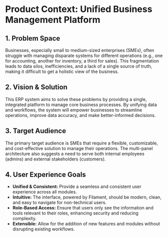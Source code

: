# Product Context: Unified Business Management Platform

## 1. Problem Space

Businesses, especially small to medium-sized enterprises (SMEs), often struggle with managing disparate systems for different operations (e.g., one for accounting, another for inventory, a third for sales). This fragmentation leads to data silos, inefficiencies, and a lack of a single source of truth, making it difficult to get a holistic view of the business.

## 2. Vision & Solution

This ERP system aims to solve these problems by providing a single, integrated platform to manage core business processes. By unifying data and workflows, the system will empower businesses to streamline operations, improve data accuracy, and make better-informed decisions.

## 3. Target Audience

The primary target audience is SMEs that require a flexible, customizable, and cost-effective solution to manage their operations. The multi-panel architecture also suggests a need to serve both internal employees (admins) and external stakeholders (customers).

## 4. User Experience Goals

- **Unified & Consistent:** Provide a seamless and consistent user experience across all modules.
- **Intuitive:** The interface, powered by Filament, should be modern, clean, and easy to navigate for non-technical users.
- **Role-Based Access:** Ensure that users only see the information and tools relevant to their roles, enhancing security and reducing complexity.
- **Extensible:** Allow for the addition of new features and modules without disrupting existing workflows.
